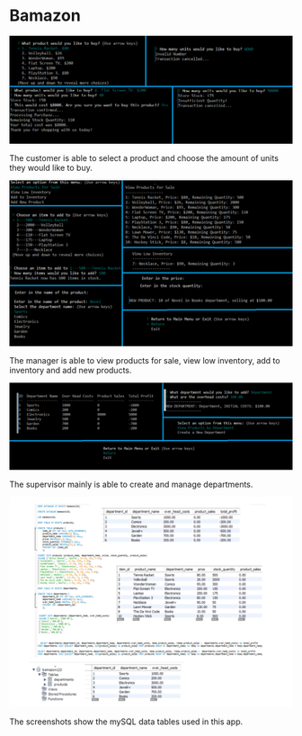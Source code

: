 # Bamazon

![img](./customer_preview.png)

The customer is able to select a product and choose the amount of units they would like to buy.

![img](./manager_preview.png) 

The manager is able to view products for sale, view low inventory, add to inventory and add new products.

![img](./supervisor_preview.png) 

The supervisor mainly is able to create and manage departments.

![img](./workbench_preview.png)

The screenshots show the mySQL data tables used in this app.